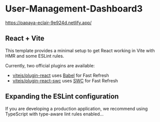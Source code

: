# User-Management-Dashboard3
https://papaya-eclair-9e924d.netlify.app/

## React + Vite

This template provides a minimal setup to get React working in Vite with HMR and some ESLint rules.

Currently, two official plugins are available:
- [vitejs/plugin-react](https://github.com/vitejs/vite-plugin-react/blob/main/packages/plugin-react) uses [Babel](https://babeljs.io/) for Fast Refresh
- [vitejs/plugin-react-swc](https://github.com/vitejs/vite-plugin-react/blob/main/packages/plugin-react-swc) uses [SWC](https://swc.rs/) for Fast Refresh

## Expanding the ESLint configuration

If you are developing a production application, we recommend using TypeScript with type-aware lint rules enabled...